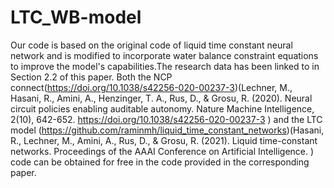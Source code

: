 # LTC_WB-model
Our code is based on the original code of liquid time constant neural network and is modified to incorporate water balance constraint equations to improve the model's capabilities.The research data has been linked to in Section 2.2 of this paper. Both the NCP connect(https://doi.org/10.1038/s42256-020-00237-3)(Lechner, M., Hasani, R., Amini, A., Henzinger, T. A., Rus, D., & Grosu, R. (2020). Neural circuit policies enabling auditable autonomy. Nature Machine Intelligence, 2(10), 642-652. https://doi.org/10.1038/s42256-020-00237-3 ) and the LTC model (https://github.com/raminmh/liquid_time_constant_networks)(Hasani, R., Lechner, M., Amini, A., Rus, D., & Grosu, R. (2021). Liquid time-constant networks. Proceedings of the AAAI Conference on Artificial Intelligence. ) code can be obtained for free in the code provided in the corresponding paper. 
